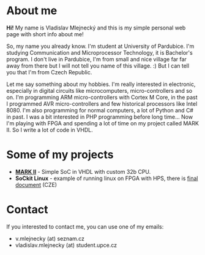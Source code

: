 # About me
**Hi!** My name is Vladislav Mlejnecký and this is my simple personal web page with short info about me! 

So, my name you already know. I'm student at University of Pardubice. I'm studying Communication and Microprocessor Technology, it is Bachelor's program. I don't live in Pardubice, I'm from small and nice village far far away from there but I will not tell you name of this village. :) But I can tell you that I'm from Czech Republic. 

Let me say something about my hobbies. I'm really interested in electronic, especially in digital circuits like microcomputers, micro-controllers and so on. I'm programming ARM micro-controllers with Cortex M Core, in the past I programmed AVR micro-controllers and few historical processors like Intel 8080. I'm also programming for normal computers, a lot of Python and C# in past. I was a bit interested in PHP programming before long time... Now I'm playing with FPGA and spending a lot of time on my project called MARK II. So I write a lot of code in VHDL. 

# Some of my projects
* **[MARK II](https://vladism.github.io/MARK_II)** - Simple SoC in VHDL with custom 32b CPU.
* **SoCkit Linux** - example of running linux on FPGA with HPS, there is [final document](https://github.com/VladisM/sockit_linux/raw/manual/sockit_manual.pdf) (CZE)

# Contact
If you interested to contact me, you can use one of my emails:
* v.mlejnecky (at) seznam.cz
* vladislav.mlejnecky (at) student.upce.cz
